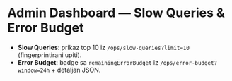 # Admin Dashboard — Slow Queries & Error Budget
- **Slow Queries**: prikaz top 10 iz `/ops/slow-queries?limit=10` (fingerprintirani upiti).
- **Error Budget**: badge sa `remainingErrorBudget` iz `/ops/error-budget?window=24h` + detaljan JSON.
